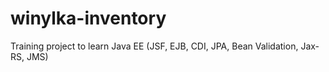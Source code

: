 # winylka-inventory
Training project to learn Java EE (JSF, EJB, CDI, JPA, Bean Validation, Jax-RS, JMS) 
